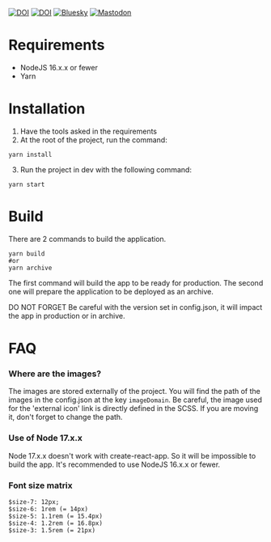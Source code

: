 [![DOI](https://zenodo.org/badge/DOI/10.1093/nar/gkae1118.svg)](https://doi.org/10.1093/nar/gkae1118)
[![DOI](https://zenodo.org/badge/DOI/10.1093/nar/gkaa793.svg)](https://doi.org/10.1093/nar/gkaa793)
[![Bluesky](https://img.shields.io/badge/dynamic/json?url=https%3A%2F%2Fpublic.api.bsky.app%2Fxrpc%2Fapp.bsky.actor.getProfile%2F%3Factor%3Dbgee.org&query=%24.followersCount&style=social&logo=bluesky&label=Follow%20%40bgee.org)](https://bsky.app/profile/bgee.org)
[![Mastodon](https://img.shields.io/mastodon/follow/109308703977124988?style=social&label=Follow%20%40bgeedb&domain=https%3A%2F%2Fgenomic.social)](https://genomic.social/%40bgeedb)

# Requirements

- NodeJS 16.x.x or fewer
- Yarn

# Installation

1. Have the tools asked in the requirements
2. At the root of the project, run the command:
````shell
yarn install
````
3. Run the project in dev with the following command:
````shell
yarn start
````

# Build

There are 2 commands to build the application.

````shell
yarn build
#or
yarn archive
````

The first command will build the app to be ready for production.
The second one will prepare the application to be deployed as an archive.

DO NOT FORGET
Be careful with the version set in config.json, it will impact the app in production or in archive.

# FAQ

### Where are the images?

The images are stored externally of the project.
You will find the path of the images in the config.json at the key `imageDomain`.
Be careful, the image used for the 'external icon' link is directly defined in the SCSS.
If you are moving it, don't forget to change the path.

### Use of Node 17.x.x

Node 17.x.x doesn't work with create-react-app. So it will be impossible to build the app.
It's recommended to use NodeJS 16.x.x or fewer.

### Font size matrix

````
$size-7: 12px;
$size-6: 1rem (= 14px)
$size-5: 1.1rem (= 15.4px)
$size-4: 1.2rem (= 16.8px)
$size-3: 1.5rem (= 21px)
````

